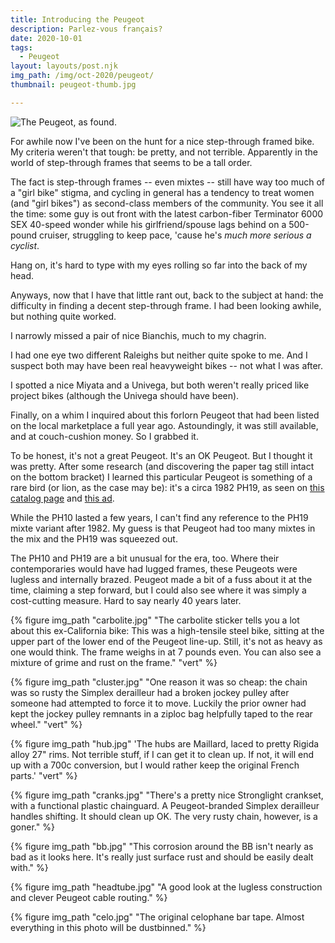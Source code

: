 ```yaml
---
title: Introducing the Peugeot
description: Parlez-vous français?
date: 2020-10-01
tags:
  - Peugeot
layout: layouts/post.njk
img_path: /img/oct-2020/peugeot/
thumbnail: peugeot-thumb.jpg

---
```


<img src="{{ img_path }}peugeot.jpg" alt="The Peugeot, as found." class="wide" />

For awhile now I've been on the hunt for a nice step-through framed bike. My criteria weren't that tough: be pretty, and not terrible. Apparently in the world of step-through frames that seems to be a tall order.

The fact is step-through frames -- even mixtes -- still have way too much of a "girl bike" stigma, and cycling in general has a tendency to treat women (and "girl bikes") as second-class members of the community. You see it all the time: some guy is out front with the latest carbon-fiber Terminator 6000 SEX 40-speed wonder while his girlfriend/spouse lags behind on a 500-pound cruiser, struggling to keep pace, 'cause he's _much more serious a cyclist_. 

Hang on, it's hard to type with my eyes rolling so far into the back of my head.

Anyways, now that I have that little rant out, back to the subject at hand: the difficulty in finding a decent step-through frame. I had been looking awhile, but nothing quite worked. 

I narrowly missed a pair of nice Bianchis, much to my chagrin. 

I had one eye two different Raleighs but neither quite spoke to me. And I suspect both may have been real heavyweight bikes -- not what I was after.

I spotted a nice Miyata and a Univega, but both weren't really priced like project bikes (although the Univega should have been).

Finally, on a whim I inquired about this forlorn Peugeot that had been listed on the local marketplace a full year ago. Astoundingly, it was still available, and at couch-cushion money. So I grabbed it.

To be honest, it's not a great Peugeot. It's an OK Peugeot. But I thought it was pretty. After some research (and discovering the paper tag still intact on the bottom bracket) I learned this particular Peugeot is something of a rare bird (or lion, as the case may be): it's a circa 1982 PH19, as seen on [this catalog page](http://www.bikeboompeugeot.com/Brochures%20USA/Peugeot%201982%20USA%20Brochure/Peugeot_1982_USA_Brochure_PH10s_PH19.jpg) and [this ad](http://www.bikeboompeugeot.com/Brochures%20USA/Peugeot%201982%20USA%20Brochure/Peugeot%201982%20USA%20Special%20Flyer%20Page%204.jpg). 

While the PH10 lasted a few years, I can't find any reference to the PH19 mixte variant after 1982. My guess is that Peugeot had too many mixtes in the mix and the PH19 was squeezed out.

The PH10 and PH19 are a bit unusual for the era, too. Where their contemporaries would have had lugged frames, these Peugeots were lugless and internally brazed. Peugeot made a bit of a fuss about it at the time, claiming a step forward, but I could also see where it was simply a cost-cutting measure. Hard to say nearly 40 years later.

<div class="photogrid">

  {% figure img_path "carbolite.jpg" "The carbolite sticker tells you a lot about this ex-California bike: This was a high-tensile steel bike, sitting at the upper part of the lower end of the Peugeot line-up. Still, it's not as heavy as one would think. The frame weighs in at 7 pounds even. You can also see a mixture of grime and rust on the frame." "vert" %}

  {% figure img_path "cluster.jpg" "One reason it was so cheap: the chain was so rusty the Simplex derailleur had a broken jockey pulley after someone had attempted to force it to move. Luckily the prior owner had  kept the jockey pulley remnants in a ziploc bag helpfully taped to the rear wheel." "vert" %}

  {% figure img_path "hub.jpg" 'The hubs are Maillard, laced to pretty Rigida alloy 27" rims. Not terrible stuff, if I can get it to clean up. If not, it will end up with a 700c conversion, but I would rather keep the original French parts.' "vert"  %}

  {% figure img_path "cranks.jpg" "There's a pretty nice Stronglight crankset, with a functional plastic chainguard. A Peugeot-branded Simplex derailleur handles shifting. It should clean up OK. The very rusty chain, however, is a goner."  %}

  {% figure img_path "bb.jpg" "This corrosion around the BB isn't nearly as bad as it looks here. It's really just surface rust and should be easily dealt with."  %}

  {% figure img_path "headtube.jpg" "A good look at the lugless construction and clever Peugeot cable routing."  %}
  
  {% figure img_path "celo.jpg" "The original celophane bar tape. Almost everything in this photo will be dustbinned."  %}

</div>
